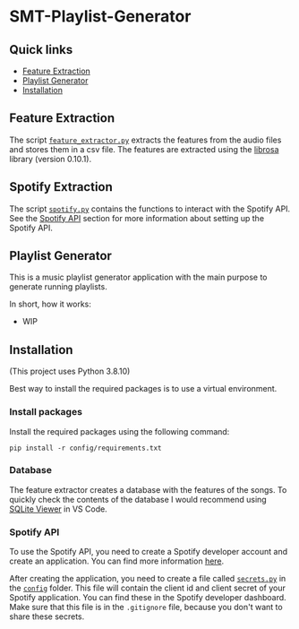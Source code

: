 # SMT-Playlist-Generator

## Quick links
- [Feature Extraction](#feature-extraction)
- [Playlist Generator](#playlist-generator)
- [Installation](#installation)

## Feature Extraction
The script [`feature_extractor.py`](feature_extractor.py) extracts the features from the audio files and stores them in a csv file. The features are extracted using the [librosa](https://librosa.org/doc/0.10.1/index.html) library (version 0.10.1).

## Spotify Extraction
The script [`spotify.py`](spotify.py) contains the functions to interact with the Spotify API. See the [Spotify API](#spotify-api) section for more information about setting up the Spotify API.

## Playlist Generator
This is a music playlist generator application with the main purpose to generate running playlists.

In short, how it works:
- WIP

## Installation
(This project uses Python 3.8.10)

Best way to install the required packages is to use a virtual environment.

### Install packages

Install the required packages using the following command:
```
pip install -r config/requirements.txt
```

### Database
The feature extractor creates a database with the features of the songs. To quickly check the contents of the database I would recommend using [SQLite Viewer](https://marketplace.visualstudio.com/items?itemName=qwtel.sqlite-viewer) in VS Code.



### Spotify API
To use the Spotify API, you need to create a Spotify developer account and create an application. You can find more information [here](https://developer.spotify.com/documentation/general/guides/app-settings/).

After creating the application, you need to create a file called [`secrets.py`](config/secrets.py) in the [`config`](config) folder. This file will contain the client id and client secret of your Spotify application. You can find these in the Spotify developer dashboard. Make sure that this file is in the `.gitignore` file, because you don't want to share these secrets.



